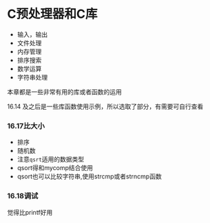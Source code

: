 # C预处理器和C库

- 输入，输出
- 文件处理
- 内存管理
- 排序搜索
- 数学运算
- 字符串处理

本章都是一些非常有用的库或者函数的运用

16.14 及之后是一些库函数使用示例，所以选取了部分，有需要可自行查看

### 16.17比大小

- 排序
- 随机数
- 注意`qsrt`适用的数据类型
- qsort得和mycomp结合使用
- qsort也可以比较字符串,使用strcmp或者strncmp函数

### 16.18调试

觉得比printf好用

